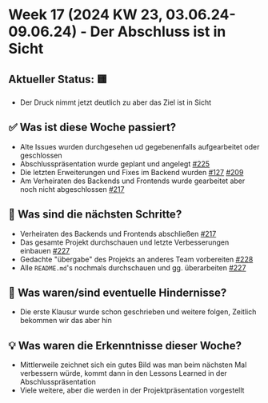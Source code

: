 # Week 17 (2024 KW 23, 03.06.24-09.06.24) - Der Abschluss ist in Sicht

## Aktueller Status: 🟨

- Der Druck nimmt jetzt deutlich zu aber das Ziel ist in Sicht

## ✅ Was ist diese Woche passiert?

- Alte Issues wurden durchgesehen ud gegebenenfalls aufgearbeitet oder geschlossen
- Abschlusspräsentation wurde geplant und angelegt [#225](https://github.com/SE-TINF22B2/G5-DuoGradus/issues/225)
- Die letzten Erweiterungen und Fixes im Backend wurden [#127](https://github.com/SE-TINF22B2/G5-DuoGradus/issues/127) [#209](https://github.com/SE-TINF22B2/G5-DuoGradus/issues/209)
- Am Verheiraten des Backends und Frontends wurde gearbeitet aber noch nicht abgeschlossen [#217](https://github.com/SE-TINF22B2/G5-DuoGradus/issues/217)

## 👣 Was sind die nächsten Schritte?

- Verheiraten des Backends und Frontends abschließen [#217](https://github.com/SE-TINF22B2/G5-DuoGradus/issues/217)
- Das gesamte Projekt durchschauen und letzte Verbesserungen einbauen [#227](https://github.com/SE-TINF22B2/G5-DuoGradus/issues/227)
- Gedachte "übergabe" des Projekts an anderes Team vorbereiten  [#228](https://github.com/SE-TINF22B2/G5-DuoGradus/issues/228)
- Alle `README.md`'s nochmals durchschauen und gg. überarbeiten [#227](https://github.com/SE-TINF22B2/G5-DuoGradus/issues/227)

## 🤺 Was waren/sind eventuelle Hindernisse?

- Die erste Klausur wurde schon geschrieben und weitere folgen, Zeitlich bekommen wir das aber hin

## 💡 Was waren die Erkenntnisse dieser Woche?

- Mittlerweile zeichnet sich ein gutes Bild was man beim nächsten Mal verbessern würde, kommt dann in den Lessons Learned in der Abschlusspräsentation
- Viele weitere, aber die werden in der Projektpräsentation vorgestellt
